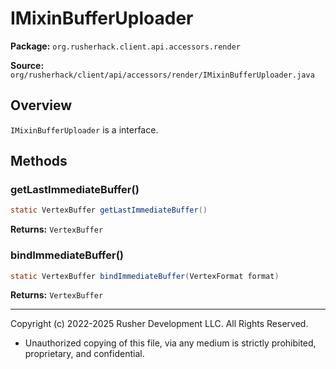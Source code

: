 # IMixinBufferUploader

**Package:** `org.rusherhack.client.api.accessors.render`

**Source:** `org/rusherhack/client/api/accessors/render/IMixinBufferUploader.java`

## Overview

`IMixinBufferUploader` is a interface.

## Methods

### getLastImmediateBuffer()

```java
static VertexBuffer getLastImmediateBuffer()
```

**Returns:** `VertexBuffer`

### bindImmediateBuffer()

```java
static VertexBuffer bindImmediateBuffer(VertexFormat format)
```

**Returns:** `VertexBuffer`

---

Copyright (c) 2022-2025 Rusher Development LLC. All Rights Reserved.
* Unauthorized copying of this file, via any medium is strictly prohibited, proprietary, and confidential.
